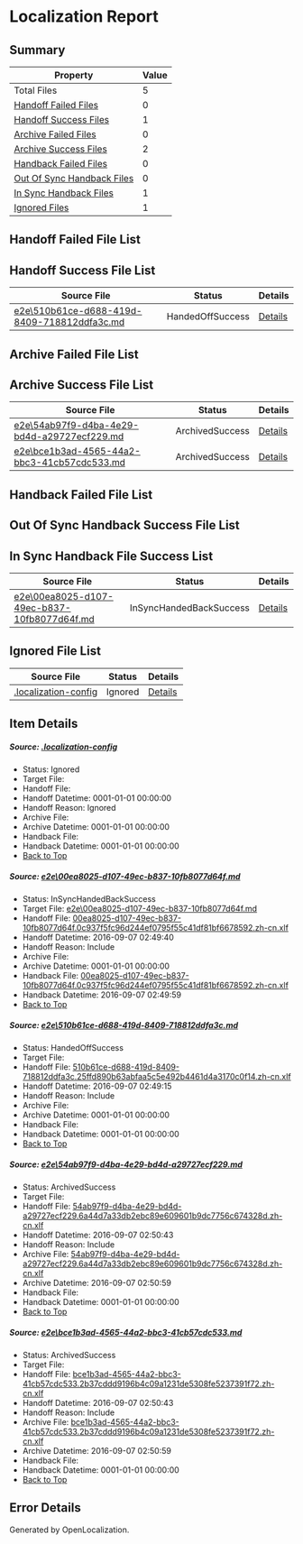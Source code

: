 # <a name='report-top'></a> Localization Report

## Summary
 Property | Value 
 -------- | ----- 
 Total Files | 5
[ Handoff Failed Files ](#handoff-failed-list)| 0
[ Handoff Success Files ](#handoff-success-list)| 1
[ Archive Failed Files ](#archive-failed-list)| 0
[ Archive Success Files ](#archive-success-list)| 2
[ Handback Failed Files ](#handback-failed-list)| 0
[ Out Of Sync Handback Files ](#outofsync-handback-success-list)| 0
[ In Sync Handback Files ](#insync-handback-success-list)| 1
[ Ignored Files ](#ignored-list)| 1

## <a name='handoff-failed-list'></a> Handoff Failed File List

## <a name='handoff-success-list'></a> Handoff Success File List
 Source File | Status | Details 
 ----------- | ------ | ------- 
 [e2e\510b61ce-d688-419d-8409-718812ddfa3c.md](https://github.com/OpenLocalizationTestOrg/ol-test0/blob/3bc296989e5d60660b71265bce1bdc8396575907/e2e/510b61ce-d688-419d-8409-718812ddfa3c.md) | HandedOffSuccess | [Details](#d7a9ee3e4f00214977591e6eebaf8475dbdb4b7e2)

## <a name='archive-failed-list'></a> Archive Failed File List

## <a name='archive-success-list'></a> Archive Success File List
 Source File | Status | Details 
 ----------- | ------ | ------- 
 [e2e\54ab97f9-d4ba-4e29-bd4d-a29727ecf229.md](https://github.com/OpenLocalizationTestOrg/ol-test0/blob/b4ff2e6d4f46ad4c911cb6877e3d62bdee2176de/e2e/54ab97f9-d4ba-4e29-bd4d-a29727ecf229.md) | ArchivedSuccess | [Details](#fc614b0d13f6e310754b5b2ac3d6b3b9021a11c03)
 [e2e\bce1b3ad-4565-44a2-bbc3-41cb57cdc533.md](https://github.com/OpenLocalizationTestOrg/ol-test0/blob/b4ff2e6d4f46ad4c911cb6877e3d62bdee2176de/e2e/bce1b3ad-4565-44a2-bbc3-41cb57cdc533.md) | ArchivedSuccess | [Details](#68fca898217a0f588fcbfd1a6cbb7e22c8b1c6d84)

## <a name='handback-failed-list'></a> Handback Failed File List

## <a name='outofsync-handback-success-list'></a> Out Of Sync Handback Success File List

## <a name='insync-handback-success-list'></a> In Sync Handback File Success List
 Source File | Status | Details 
 ----------- | ------ | ------- 
 [e2e\00ea8025-d107-49ec-b837-10fb8077d64f.md](https://github.com/OpenLocalizationTestOrg/ol-test0/blob/a821d640cdc761ebdd2c3784f1e46f5717f2a9ce/e2e/00ea8025-d107-49ec-b837-10fb8077d64f.md) | InSyncHandedBackSuccess | [Details](#b96376e79536862d407f06851dd9faddd56e02ef1)

## <a name='ignored-list'></a> Ignored File List
 Source File | Status | Details 
 ----------- | ------ | ------- 
 [.localization-config](https://github.com/OpenLocalizationTestOrg/ol-test0/blob/b4ff2e6d4f46ad4c911cb6877e3d62bdee2176de/.localization-config) | Ignored | [Details](#3d4f252ac210baf56311d7e97dcc2db10974dbd20)

## Item Details
##### <a name='3d4f252ac210baf56311d7e97dcc2db10974dbd20'></a> Source: [.localization-config](https://github.com/OpenLocalizationTestOrg/ol-test0/blob/b4ff2e6d4f46ad4c911cb6877e3d62bdee2176de/.localization-config)
* Status: Ignored
* Target File: 
* Handoff File: 
* Handoff Datetime: 0001-01-01 00:00:00
* Handoff Reason: Ignored
* Archive File: 
* Archive Datetime: 0001-01-01 00:00:00
* Handback File: 
* Handback Datetime: 0001-01-01 00:00:00
* [Back to Top](#report-top)

##### <a name='b96376e79536862d407f06851dd9faddd56e02ef1'></a> Source: [e2e\00ea8025-d107-49ec-b837-10fb8077d64f.md](https://github.com/OpenLocalizationTestOrg/ol-test0/blob/a821d640cdc761ebdd2c3784f1e46f5717f2a9ce/e2e/00ea8025-d107-49ec-b837-10fb8077d64f.md)
* Status: InSyncHandedBackSuccess
* Target File: [e2e\00ea8025-d107-49ec-b837-10fb8077d64f.md](https://github.com/OpenLocalizationTestOrg/ol-test0-zhcn/blob/2f954a04a5b62a283e0cdfe09f2d27341ae29222/e2e/00ea8025-d107-49ec-b837-10fb8077d64f.md)
* Handoff File: [00ea8025-d107-49ec-b837-10fb8077d64f.0c937f5fc96d244ef0795f55c41df81bf6678592.zh-cn.xlf](https://github.com/OpenLocalizationTestOrg/ol-test0-handoff/blob/d092e531b3f6d7041b07235897a28352f9d1b2cf/ol-handoff/OpenLocalizationTestOrg/ol-test0-zhcn/ci/ht/00ea8025-d107-49ec-b837-10fb8077d64f.0c937f5fc96d244ef0795f55c41df81bf6678592.zh-cn.xlf)
* Handoff Datetime: 2016-09-07 02:49:40
* Handoff Reason: Include
* Archive File: 
* Archive Datetime: 0001-01-01 00:00:00
* Handback File: [00ea8025-d107-49ec-b837-10fb8077d64f.0c937f5fc96d244ef0795f55c41df81bf6678592.zh-cn.xlf](https://github.com/OpenLocalizationTestOrg/ol-test0-handback/blob/934612a0dec30a563a5f2b083033ed2bb6d082d5/ol-handback/OpenLocalizationTestOrg/ol-test0-zhcn/ci/ht/00ea8025-d107-49ec-b837-10fb8077d64f.0c937f5fc96d244ef0795f55c41df81bf6678592.zh-cn.xlf)
* Handback Datetime: 2016-09-07 02:49:59
* [Back to Top](#report-top)

##### <a name='d7a9ee3e4f00214977591e6eebaf8475dbdb4b7e2'></a> Source: [e2e\510b61ce-d688-419d-8409-718812ddfa3c.md](https://github.com/OpenLocalizationTestOrg/ol-test0/blob/3bc296989e5d60660b71265bce1bdc8396575907/e2e/510b61ce-d688-419d-8409-718812ddfa3c.md)
* Status: HandedOffSuccess
* Target File: 
* Handoff File: [510b61ce-d688-419d-8409-718812ddfa3c.25ffd890b63abfaa5c5e492b4461d4a3170c0f14.zh-cn.xlf](https://github.com/OpenLocalizationTestOrg/ol-test0-handoff/blob/171c10fd968fc9d21e33dfef2c41f14efcfc5d2a/ol-handoff/OpenLocalizationTestOrg/ol-test0-zhcn/ci/ht/510b61ce-d688-419d-8409-718812ddfa3c.25ffd890b63abfaa5c5e492b4461d4a3170c0f14.zh-cn.xlf)
* Handoff Datetime: 2016-09-07 02:49:15
* Handoff Reason: Include
* Archive File: 
* Archive Datetime: 0001-01-01 00:00:00
* Handback File: 
* Handback Datetime: 0001-01-01 00:00:00
* [Back to Top](#report-top)

##### <a name='fc614b0d13f6e310754b5b2ac3d6b3b9021a11c03'></a> Source: [e2e\54ab97f9-d4ba-4e29-bd4d-a29727ecf229.md](https://github.com/OpenLocalizationTestOrg/ol-test0/blob/b4ff2e6d4f46ad4c911cb6877e3d62bdee2176de/e2e/54ab97f9-d4ba-4e29-bd4d-a29727ecf229.md)
* Status: ArchivedSuccess
* Target File: 
* Handoff File: [54ab97f9-d4ba-4e29-bd4d-a29727ecf229.6a44d7a33db2ebc89e609601b9dc7756c674328d.zh-cn.xlf](https://github.com/OpenLocalizationTestOrg/ol-test0-handoff/blob/04521524385e12a2a7d0e143f87bbf3e7e5b3682/ol-handoff/OpenLocalizationTestOrg/ol-test0-zhcn/ci/ht/54ab97f9-d4ba-4e29-bd4d-a29727ecf229.6a44d7a33db2ebc89e609601b9dc7756c674328d.zh-cn.xlf)
* Handoff Datetime: 2016-09-07 02:50:43
* Handoff Reason: Include
* Archive File: [54ab97f9-d4ba-4e29-bd4d-a29727ecf229.6a44d7a33db2ebc89e609601b9dc7756c674328d.zh-cn.xlf](https://github.com/OpenLocalizationTestOrg/ol-test0-handoff/blob/1952e34d6d9ea44157e81b283eba7ec79752e4e5/ol-archive/OpenLocalizationTestOrg/ol-test0-zhcn/ci/ht/54ab97f9-d4ba-4e29-bd4d-a29727ecf229.6a44d7a33db2ebc89e609601b9dc7756c674328d.zh-cn.xlf)
* Archive Datetime: 2016-09-07 02:50:59
* Handback File: 
* Handback Datetime: 0001-01-01 00:00:00
* [Back to Top](#report-top)

##### <a name='68fca898217a0f588fcbfd1a6cbb7e22c8b1c6d84'></a> Source: [e2e\bce1b3ad-4565-44a2-bbc3-41cb57cdc533.md](https://github.com/OpenLocalizationTestOrg/ol-test0/blob/b4ff2e6d4f46ad4c911cb6877e3d62bdee2176de/e2e/bce1b3ad-4565-44a2-bbc3-41cb57cdc533.md)
* Status: ArchivedSuccess
* Target File: 
* Handoff File: [bce1b3ad-4565-44a2-bbc3-41cb57cdc533.2b37cddd9196b4c09a1231de5308fe5237391f72.zh-cn.xlf](https://github.com/OpenLocalizationTestOrg/ol-test0-handoff/blob/04521524385e12a2a7d0e143f87bbf3e7e5b3682/ol-handoff/OpenLocalizationTestOrg/ol-test0-zhcn/ci/ht/bce1b3ad-4565-44a2-bbc3-41cb57cdc533.2b37cddd9196b4c09a1231de5308fe5237391f72.zh-cn.xlf)
* Handoff Datetime: 2016-09-07 02:50:43
* Handoff Reason: Include
* Archive File: [bce1b3ad-4565-44a2-bbc3-41cb57cdc533.2b37cddd9196b4c09a1231de5308fe5237391f72.zh-cn.xlf](https://github.com/OpenLocalizationTestOrg/ol-test0-handoff/blob/1952e34d6d9ea44157e81b283eba7ec79752e4e5/ol-archive/OpenLocalizationTestOrg/ol-test0-zhcn/ci/ht/bce1b3ad-4565-44a2-bbc3-41cb57cdc533.2b37cddd9196b4c09a1231de5308fe5237391f72.zh-cn.xlf)
* Archive Datetime: 2016-09-07 02:50:59
* Handback File: 
* Handback Datetime: 0001-01-01 00:00:00
* [Back to Top](#report-top)


## Error Details

Generated by OpenLocalization.
